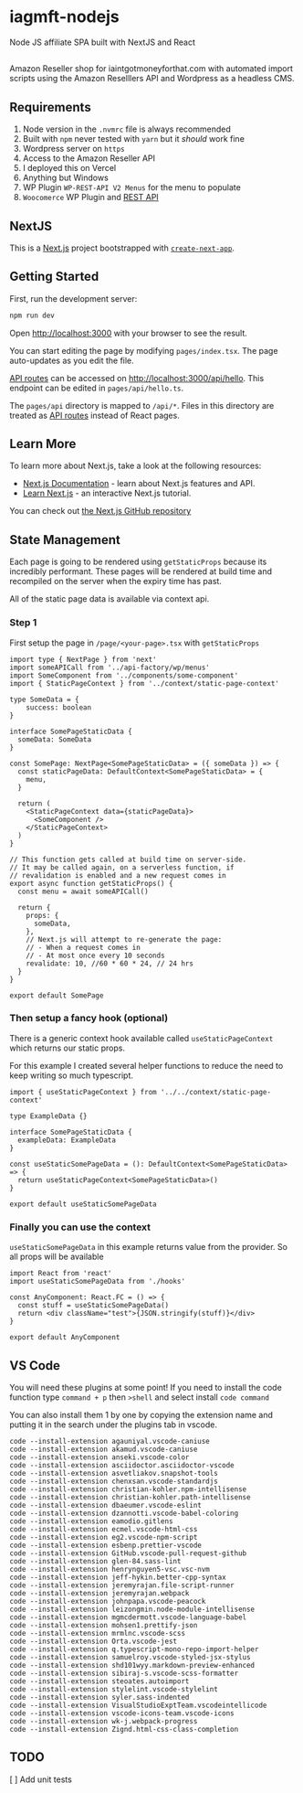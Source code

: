# iagmft-nodejs

Node JS affiliate SPA built with NextJS and React

##

Amazon Reseller shop for iaintgotmoneyforthat.com with automated import scripts using the Amazon Reselllers API and Wordpress as a headless CMS.


## Requirements

1. Node version in the `.nvmrc` file is always recommended
1. Built with `npm` never tested with `yarn` but it *should* work fine
1. Wordpress server on `https`
1. Access to the Amazon Reseller API
1. I deployed this on Vercel
1. Anything but Windows
1. WP Plugin `WP-REST-API V2 Menus` for the menu to populate
1. `Woocomerce` WP Plugin and [REST API](https://woocommerce.github.io/woocommerce-rest-api-docs/#delete-a-refund)

## NextJS

This is a [Next.js](https://nextjs.org/) project bootstrapped with [`create-next-app`](https://github.com/vercel/next.js/tree/canary/packages/create-next-app).

## Getting Started

First, run the development server:

```bash
npm run dev
```

Open [http://localhost:3000](http://localhost:3000) with your browser to see the result.

You can start editing the page by modifying `pages/index.tsx`. The page auto-updates as you edit the file.

[API routes](https://nextjs.org/docs/api-routes/introduction) can be accessed on [http://localhost:3000/api/hello](http://localhost:3000/api/hello). This endpoint can be edited in `pages/api/hello.ts`.

The `pages/api` directory is mapped to `/api/*`. Files in this directory are treated as [API routes](https://nextjs.org/docs/api-routes/introduction) instead of React pages.

## Learn More

To learn more about Next.js, take a look at the following resources:

- [Next.js Documentation](https://nextjs.org/docs) - learn about Next.js features and API.
- [Learn Next.js](https://nextjs.org/learn) - an interactive Next.js tutorial.

You can check out [the Next.js GitHub repository](https://github.com/vercel/next.js/)

## State Management
Each page is going to be rendered using `getStaticProps` because its incredibly performant. These pages will be rendered at build time and recompiled on the server when the expiry time has past.

All of the static page data is available via context api.

### Step 1
First setup the page in `/page/<your-page>.tsx` with `getStaticProps`

```tsx
import type { NextPage } from 'next'
import someAPICall from '../api-factory/wp/menus'
import SomeComponent from '../components/some-component'
import { StaticPageContext } from '../context/static-page-context'

type SomeData = {
    success: boolean
}

interface SomePageStaticData {
  someData: SomeData
}

const SomePage: NextPage<SomePageStaticData> = ({ someData }) => {
  const staticPageData: DefaultContext<SomePageStaticData> = {
    menu,
  }

  return (
    <StaticPageContext data={staticPageData}>
      <SomeComponent />
    </StaticPageContext>
  )
}

// This function gets called at build time on server-side.
// It may be called again, on a serverless function, if
// revalidation is enabled and a new request comes in
export async function getStaticProps() {
  const menu = await someAPICall()

  return {
    props: {
      someData,
    },
    // Next.js will attempt to re-generate the page:
    // - When a request comes in
    // - At most once every 10 seconds
    revalidate: 10, //60 * 60 * 24, // 24 hrs
  }
}

export default SomePage
```

### Then setup a fancy hook (optional)
There is a generic context hook available called `useStaticPageContext` which returns our static props.

For this example I created several helper functions to reduce the need to keep writing so much typescript.

```tsx
import { useStaticPageContext } from '../../context/static-page-context'

type ExampleData {}

interface SomePageStaticData {
  exampleData: ExampleData
}

const useStaticSomePageData = (): DefaultContext<SomePageStaticData> => {
  return useStaticPageContext<SomePageStaticData>()
}

export default useStaticSomePageData
```

### Finally you can use the context
`useStaticSomePageData` in this example returns value from the provider. So all props will be available
```tsx
import React from 'react'
import useStaticSomePageData from './hooks'

const AnyComponent: React.FC = () => {
  const stuff = useStaticSomePageData()
  return <div className="test">{JSON.stringify(stuff)}</div>
}

export default AnyComponent
```

## VS Code
You will need these plugins at some point! If you need to install the code function type `command + p` then `>shell` and select install `code command`

You can also install them 1 by one by copying the extension name and putting it in the search under the plugins tab in vscode.

```
code --install-extension agauniyal.vscode-caniuse
code --install-extension akamud.vscode-caniuse
code --install-extension anseki.vscode-color
code --install-extension asciidoctor.asciidoctor-vscode
code --install-extension asvetliakov.snapshot-tools
code --install-extension chenxsan.vscode-standardjs
code --install-extension christian-kohler.npm-intellisense
code --install-extension christian-kohler.path-intellisense
code --install-extension dbaeumer.vscode-eslint
code --install-extension dzannotti.vscode-babel-coloring
code --install-extension eamodio.gitlens
code --install-extension ecmel.vscode-html-css
code --install-extension eg2.vscode-npm-script
code --install-extension esbenp.prettier-vscode
code --install-extension GitHub.vscode-pull-request-github
code --install-extension glen-84.sass-lint
code --install-extension henrynguyen5-vsc.vsc-nvm
code --install-extension jeff-hykin.better-cpp-syntax
code --install-extension jeremyrajan.file-script-runner
code --install-extension jeremyrajan.webpack
code --install-extension johnpapa.vscode-peacock
code --install-extension leizongmin.node-module-intellisense
code --install-extension mgmcdermott.vscode-language-babel
code --install-extension mohsen1.prettify-json
code --install-extension mrmlnc.vscode-scss
code --install-extension Orta.vscode-jest
code --install-extension q.typescript-mono-repo-import-helper
code --install-extension samuelroy.vscode-styled-jsx-stylus
code --install-extension shd101wyy.markdown-preview-enhanced
code --install-extension sibiraj-s.vscode-scss-formatter
code --install-extension steoates.autoimport
code --install-extension stylelint.vscode-stylelint
code --install-extension syler.sass-indented
code --install-extension VisualStudioExptTeam.vscodeintellicode
code --install-extension vscode-icons-team.vscode-icons
code --install-extension wk-j.webpack-progress
code --install-extension Zignd.html-css-class-completion
```


## TODO
[ ] Add unit tests